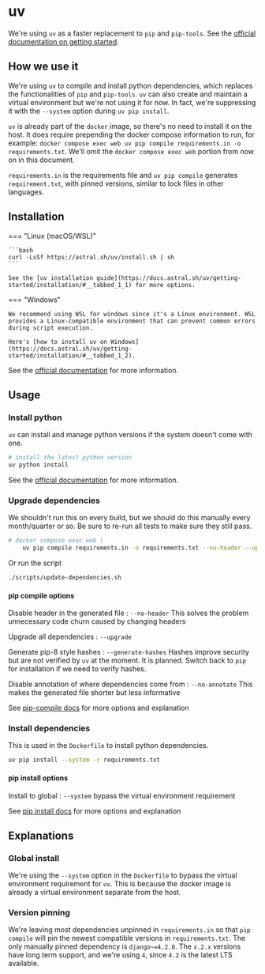 # uv

We're using `uv` as a faster replacement to `pip` and `pip-tools`. See the [official documentation on getting started](https://docs.astral.sh/uv/getting-started/).

## How we use it

We're using `uv` to compile and install python dependencies, which replaces the functionalities of `pip` and `pip-tools`. `uv` can also create and maintain a virtual environment but we're not using it for now. In fact, we're suppressing it with the `--system` option during `uv pip install`.

`uv` is already part of the `docker` image, so there's no need to install it on the host. It does require prepending the docker compose information to run, for example: `docker compose exec web uv pip compile requirements.in -o requirements.txt`. We'll omit the `docker compose exec web` portion from now on in this document.

`requirements.in` is the requirements file and `uv pip compile` generates `requirement.txt`, with pinned versions, similar to lock files in other languages.

## Installation

=== "Linux (macOS/WSL)"

    ```bash
    curl -LsSf https://astral.sh/uv/install.sh | sh
    ```

    See the [uv installation guide](https://docs.astral.sh/uv/getting-started/installation/#__tabbed_1_1) for more options.

=== "Windows"

    We recommend using WSL for windows since it's a Linux environment. WSL provides a Linux-compatible environment that can prevent common errors during script execution.

    Here's [how to install uv on Windows](https://docs.astral.sh/uv/getting-started/installation/#__tabbed_1_2).

See the [official documentation](https://docs.astral.sh/uv/getting-started/installation/) for more information.

## Usage

### Install python

`uv` can install and manage python versions if the system doesn't come with one.

```bash
# install the latest python version
uv python install
```

See the [official documentation](https://docs.astral.sh/uv/guides/install-python/#installing-python) for more information.

### Upgrade dependencies

We shouldn't run this on every build, but we should do this manually every month/quarter or so. Be sure to re-run all tests to make sure they still pass.

```bash
# docker compose exec web \
    uv pip compile requirements.in -o requirements.txt --no-header --upgrade
```

Or run the script

```bash
./scripts/update-dependencies.sh
```

#### pip compile options

Disable header in the generated file
:   `--no-header` This solves the problem unnecessary code churn caused by changing headers

Upgrade all dependencies
:   `--upgrade`

Generate pip-8 style hashes
:   `--generate-hashes` Hashes improve security but are not verified by `uv` at the moment. It is planned. Switch back to `pip` for installation if we need to verify hashes.

Disable annotation of where dependencies come from
:   `--no-annotate` This makes the generated file shorter but less informative

See [pip-compile docs](https://pip-tools.readthedocs.io/en/stable/cli/pip-compile/) for more options and explanation

### Install dependencies

This is used in the `Dockerfile` to install python dependencies.

```bash
uv pip install --system -r requirements.txt
```

#### pip install options

Install to global
:   `--system` bypass the virtual environment requirement

See [pip install docs](https://pip.pypa.io/en/stable/cli/pip_install/) for more options and explanation

## Explanations

### Global install

We're using the `--system` option in the `Dockerfile` to bypass the virtual environment requirement for `uv`. This is because the docker image is already a virtual environment separate from the host.

### Version pinning

We're leaving most dependencies unpinned in `requirements.in` so that `pip compile` will pin the newest compatible versions in `requirements.txt`. The only manually pinned dependency is `django~=4.2.0`. The `x.2.x` versions have long term support, and we're using `4`, since `4.2` is the latest LTS available.
